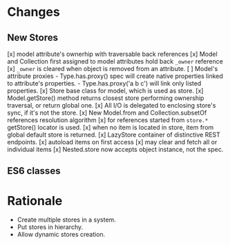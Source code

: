 # Changes

## New Stores

[x] model attribute's ownerhip with traversable back references
    [x] Model and Collection first assigned to model attributes hold back `_owner` reference
    [x] `_owner` is cleared when object is removed from an attribute.
[ ] Model's attribute proxies
    - Type.has.proxy() spec will create native properties linked to attribute's properties.
    - Type.has.proxy('a b c') will link only listed properties.
[x] Store base class for model, which is used as store.
    [x] Model.getStore() method returns closest store performing ownership traversal, or return global one.
    [x] All I/O is delegated to enclosing store's sync, if it's not the store.
    [x] New Model.from and Collection.subsetOf references resolution algorithm
        [x] for references started from `store.*` getStore() locator is used.
        [x] when no item is located in store, item from global default store is returned.
[x] LazyStore container of distinctive REST endpoints.
    [x] autoload items on first access
    [x] may clear and fetch all or individual items
[x] Nested.store now accepts object instance, not the spec.

## ES6 classes



# Rationale

- Create multiple stores in a system.
- Put stores in hierarchy.
- Allow dynamic stores creation.
